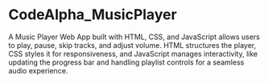 # CodeAlpha_MusicPlayer
A Music Player Web App built with HTML, CSS, and JavaScript allows users to play, pause, skip tracks, and adjust volume. HTML structures the player, CSS styles it for responsiveness, and JavaScript manages interactivity, like updating the progress bar and handling playlist controls for a seamless audio experience.
